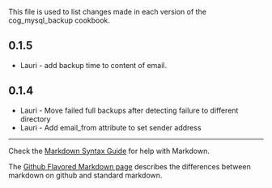 This file is used to list changes made in each version of the cog_mysql_backup cookbook.

0.1.5
-----
- Lauri - add backup time to content of email.

0.1.4
-----
- Lauri - Move failed full backups after detecting failure to different directory
- Lauri - Add email_from attribute to set sender address

- - -
Check the [Markdown Syntax Guide](http://daringfireball.net/projects/markdown/syntax) for help with Markdown.

The [Github Flavored Markdown page](http://github.github.com/github-flavored-markdown/) describes the differences between markdown on github and standard markdown.
